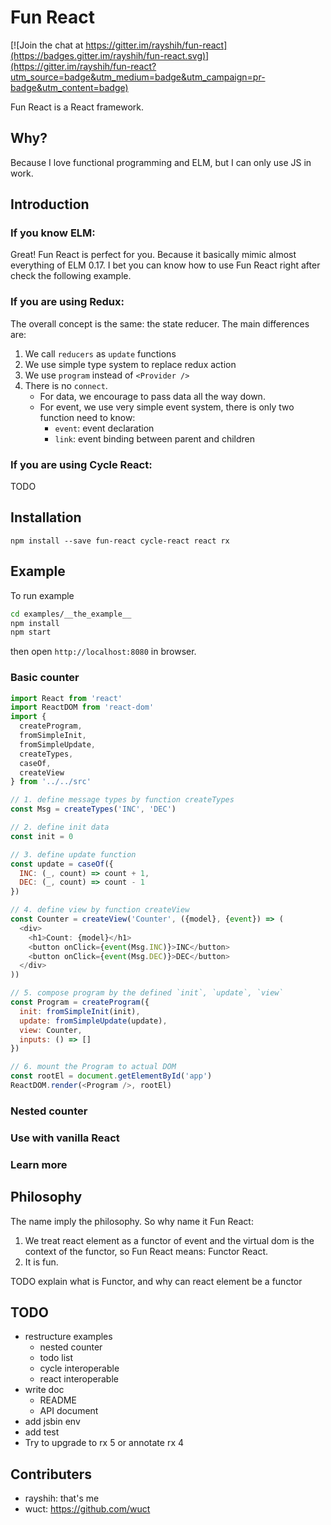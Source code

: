 # Fun React

[![Join the chat at https://gitter.im/rayshih/fun-react](https://badges.gitter.im/rayshih/fun-react.svg)](https://gitter.im/rayshih/fun-react?utm_source=badge&utm_medium=badge&utm_campaign=pr-badge&utm_content=badge)

Fun React is a React framework.

## Why?

Because I love functional programming and ELM, but I can only use JS in work.

## Introduction

### If you know ELM:

Great! Fun React is perfect for you. Because it basically mimic almost everything of ELM 0.17. I bet you can know how to use Fun React right after check the following example.

### If you are using Redux:

The overall concept is the same: the state reducer. The main differences are:

1. We call `reducers` as `update` functions
2. We use simple type system to replace redux action
3. We use `program` instead of `<Provider />`
4. There is no `connect`.
	- For data, we encourage to pass data all the way down.
	- For event, we use very simple event system, there is only two function need to know:
		- `event`: event declaration
		- `link`: event binding between parent and children

### If you are using Cycle React:

TODO

## Installation

```
npm install --save fun-react cycle-react react rx
```

## Example

To run example

```bash
cd examples/__the_example__
npm install
npm start
```

then open `http://localhost:8080` in browser.

### Basic counter

```javascript
import React from 'react'
import ReactDOM from 'react-dom'
import {
  createProgram,
  fromSimpleInit,
  fromSimpleUpdate,
  createTypes,
  caseOf,
  createView
} from '../../src'

// 1. define message types by function createTypes
const Msg = createTypes('INC', 'DEC')

// 2. define init data
const init = 0

// 3. define update function
const update = caseOf({
  INC: (_, count) => count + 1,
  DEC: (_, count) => count - 1
})

// 4. define view by function createView
const Counter = createView('Counter', ({model}, {event}) => (
  <div>
    <h1>Count: {model}</h1>
    <button onClick={event(Msg.INC)}>INC</button>
    <button onClick={event(Msg.DEC)}>DEC</button>
  </div>
))

// 5. compose program by the defined `init`, `update`, `view`
const Program = createProgram({
  init: fromSimpleInit(init),
  update: fromSimpleUpdate(update),
  view: Counter,
  inputs: () => []
})

// 6. mount the Program to actual DOM
const rootEl = document.getElementById('app')
ReactDOM.render(<Program />, rootEl)
```

### Nested counter

### Use with vanilla React

### Learn more

## Philosophy

The name imply the philosophy. So why name it Fun React:

1. We treat react element as a functor of event and the virtual dom is the context of the functor, so Fun React means: Functor React.
2. It is fun.

TODO explain what is Functor, and why can react element be a functor

## TODO

- restructure examples
	- nested counter
	- todo list
	- cycle interoperable
	- react interoperable
- write doc
	- README
	- API document
- add jsbin env
- add test
- Try to upgrade to rx 5 or annotate rx 4

## Contributers

- rayshih: that's me
- wuct: <https://github.com/wuct>
